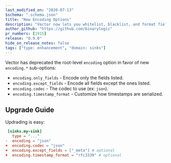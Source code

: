```yaml
---
last_modified_on: "2020-07-13"
$schema: ".schema.json"
title: "New Encoding Options"
description: "Vector now lets you whitelist, blacklist, and format fields when events are encoded"
author_github: "https://github.com/binarylogic"
pr_numbers: [1915]
release: "0.9.0"
hide_on_release_notes: false
tags: ["type: enhancement", "domain: sinks"]
---
```


Vector has deprecated the root-level `encoding` option in favor of new
`encoding.*` sub-options:

- `encoding.only_fields` - Encode only the fields listed.
- `encoding.except_fields` - Encode all fields except the ones listed.
- `encoding.codec` - The codec to use (ex: `json`).
- `encoding.timestamp_format` - Customize how timestamps are serialized.

## Upgrade Guide

Updrading is easy:

```toml title="vector.toml"
 [sinks.my-sink]
   type = "..."
-  encoding = "json"
+  encoding.codec = "json"
+  encoding.except_fields = ["_meta"] # optional
+  encoding.timestamp_format = "rfc3339" # optional
```


